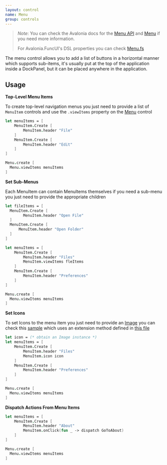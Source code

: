 ```yaml
---
layout: control
name: Menu
group: controls
---
```

[Menu API]: https://avaloniaui.net/api/Avalonia.Controls/Menu/
[Menu.fs]: https://github.com/AvaloniaCommunity/Avalonia.FuncUI/blob/master/src/Avalonia.FuncUI.DSL/Menu.fs
[Menu]: http://avaloniaui.net/docs/controls/menu
[Image]: http://avaloniaui.net/docs/controls/image
[sample]: https://github.com/AvaloniaCommunity/Avalonia.FuncUI/blob/master/src/Examples/Examples.MusicPlayer/Shell.fs#L162
[this file]: https://github.com/AvaloniaCommunity/Avalonia.FuncUI/blob/master/src/Examples/Examples.MusicPlayer/Extensions.fs#L5

> *Note*: You can check the Avalonia docs for the [Menu API] and [Menu] if you need more information.
>
> For Avalonia.FuncUI's DSL properties you can check [Menu.fs]

The menu control allows you to add a list of buttons in a horizontal manner which supports sub-items, it's usually put at the top of the application inside a DockPanel, but it can be placed anywhere in the application.


## Usage

**Top-Level Menu Items**

To create top-level navigation menus you just need to provide a list of `MenuItem` controls and use the `.viewItems` property on the [Menu] control
```fsharp
let menuItems = [
    MenuItem.Create [
        MenuItem.header "File"
    ]
    MenuItem.Create [
        MenuItem.header "Edit"
    ]
]

Menu.create [
  Menu.viewItems menuItems
]
```

**Set Sub-Menus**

Each MenuItem can contain MenuItems themselves if you need a sub-menu you just need to provide the appropriate children
```fsharp
let fileItems = [
  MenuItem.Create [
        MenuItem.header "Open File"
  ]
  MenuItem.Create [
      MenuItem.header "Open Folder"
  ]
]

let menuItems = [
    MenuItem.Create [
        MenuItem.header "Files"
        MenuItem.viewItems fleItems
    ]
    MenuItem.Create [
        MenuItem.header "Preferences"
    ]
]

Menu.create [
  Menu.viewItems menuItems
]
```

**Set Icons**

To set Icons to the menu item you just need to provide an [Image]
you can check this [sample] which uses an extension method defined in [this file]

```fsharp
let icon = (* obtain an Image instance *)
let menuItems = [
    MenuItem.Create [
        MenuItem.header "Files"
        MenuItem.icon icon
    ]
    MenuItem.Create [
        MenuItem.header "Preferences"
    ]
]

Menu.create [
  Menu.viewItems menuItems
]
```

**Dispatch Actions From Menu Items**
```fsharp
let menuItems = [
    MenuItem.Create [
        MenuItem.header "About"
        MenuItem.onClick(fun _ -> dispatch GoToAbout)
    ]
]

Menu.create [
  Menu.viewItems menuItems
]
```
